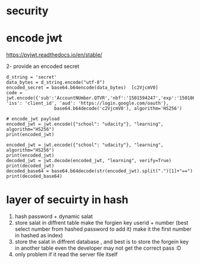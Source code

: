# security

# encode jwt

https://pyjwt.readthedocs.io/en/stable/


2- provide an encoded secret

``` 
d_string = 'secret'
data_bytes = d_string.encode("utf-8")
encoded_secret = base64.b64encode(data_bytes)  [c2VjcmV0]
code = jwt.encode({'sub':'AccountNUmber.QTVR','nbf':'1501594247','exp':'1501860089', 'iss': 'client_id', 'aud': 'https://login.google.com/oauth'},
                  base64.b64decode('c2VjcmV0'), algorithm='HS256')

```

```
# encode_jwt payload
encoded_jwt = jwt.encode({"school": "udacity"}, "learning", algorithm="HS256")
print(encoded_jwt)
```

```
encoded_jwt = jwt.encode({"school": "udacity"}, "learning", algorithm="HS256")
print(encoded_jwt)
decoded_jwt = jwt.decode(encoded_jwt, "learning", verify=True)
print(decoded_jwt)
decoded_base64 = base64.b64decode(str(encoded_jwt).split(".")[1]+"==")
print(decoded_base64)
```

# layer of secuirty in hash
1. hash password + dynamic salat
2. store salat in diffrent table make the forgien key userid + number (best select number from hashed password to add it) make it the first number in hashed as index)
3. store the salat in diffrent database , and best is to store the forgein key in another table even the developer may not get the correct pass :D
4. only problem if it read the server file itself 

